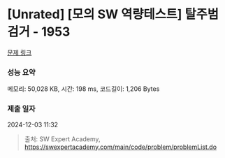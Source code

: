 # [Unrated] [모의 SW 역량테스트] 탈주범 검거 - 1953 

[문제 링크](https://swexpertacademy.com/main/code/problem/problemDetail.do?contestProbId=AV5PpLlKAQ4DFAUq) 

### 성능 요약

메모리: 50,028 KB, 시간: 198 ms, 코드길이: 1,206 Bytes

### 제출 일자

2024-12-03 11:32



> 출처: SW Expert Academy, https://swexpertacademy.com/main/code/problem/problemList.do